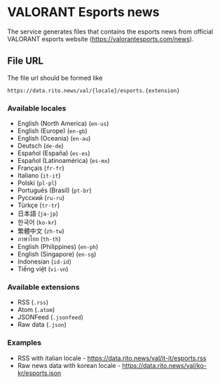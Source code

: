 # VALORANT Esports news

The service generates files that contains the esports news from official VALORANT esports website (https://valorantesports.com/news).

## File URL
The file url should be formed like
```
https://data.rito.news/val/{locale}/esports.{extension}
```

### Available locales
- English (North America) (`en-us`)
- English (Europe) (`en-gb`)
- English (Oceania) (`en-au`)
- Deutsch (`de-de`)
- Español (España) (`es-es`)
- Español (Latinoamérica) (`es-mx`)
- Français (`fr-fr`)
- Italiano (`it-it`)
- Polski (`pl-pl`)
- Português (Brasil) (`pt-br`)
- Русский (`ru-ru`)
- Türkçe (`tr-tr`)
- 日本語 (`ja-jp`)
- 한국어 (`ko-kr`)
- 繁體中文 (`zh-tw`)
- ภาษาไทย (`th-th`)
- English (Philippines) (`en-ph`)
- English (Singapore) (`en-sg`)
- Indonesian (`id-id`)
- Tiếng việt (`vi-vn`)

### Available extensions
- RSS (`.rss`)
- Atom (`.atom`)
- JSONFeed (`.jsonfeed`)
- Raw data (`.json`)

### Examples
- RSS with italian locale - https://data.rito.news/val/it-it/esports.rss
- Raw news data with korean locale - https://data.rito.news/val/ko-kr/esports.json

